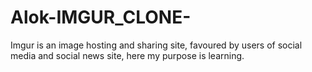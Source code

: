 # Alok-IMGUR_CLONE-
Imgur is an image hosting and sharing site, favoured by users of social media and social news site, here my purpose is learning.  
